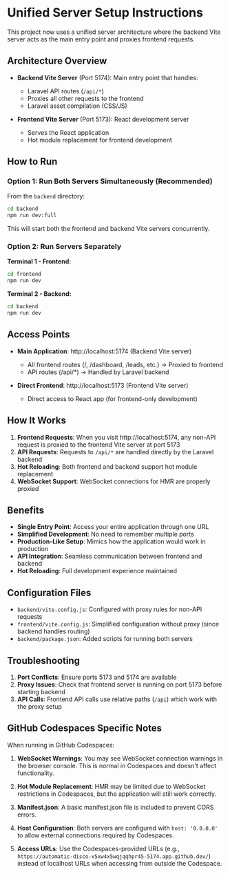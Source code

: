 # Unified Server Setup Instructions

This project now uses a unified server architecture where the backend Vite server acts as the main entry point and proxies frontend requests.

## Architecture Overview

- **Backend Vite Server** (Port 5174): Main entry point that handles:
  - Laravel API routes (`/api/*`)
  - Proxies all other requests to the frontend
  - Laravel asset compilation (CSS/JS)

- **Frontend Vite Server** (Port 5173): React development server
  - Serves the React application
  - Hot module replacement for frontend development

## How to Run

### Option 1: Run Both Servers Simultaneously (Recommended)

From the `backend` directory:
```bash
cd backend
npm run dev:full
```

This will start both the frontend and backend Vite servers concurrently.

### Option 2: Run Servers Separately

**Terminal 1 - Frontend:**
```bash
cd frontend
npm run dev
```

**Terminal 2 - Backend:**
```bash
cd backend
npm run dev
```

## Access Points

- **Main Application**: http://localhost:5174 (Backend Vite server)
  - All frontend routes (/, /dashboard, /leads, etc.) → Proxied to frontend
  - API routes (/api/*) → Handled by Laravel backend

- **Direct Frontend**: http://localhost:5173 (Frontend Vite server)
  - Direct access to React app (for frontend-only development)

## How It Works

1. **Frontend Requests**: When you visit http://localhost:5174, any non-API request is proxied to the frontend Vite server at port 5173
2. **API Requests**: Requests to `/api/*` are handled directly by the Laravel backend
3. **Hot Reloading**: Both frontend and backend support hot module replacement
4. **WebSocket Support**: WebSocket connections for HMR are properly proxied

## Benefits

- **Single Entry Point**: Access your entire application through one URL
- **Simplified Development**: No need to remember multiple ports
- **Production-Like Setup**: Mimics how the application would work in production
- **API Integration**: Seamless communication between frontend and backend
- **Hot Reloading**: Full development experience maintained

## Configuration Files

- `backend/vite.config.js`: Configured with proxy rules for non-API requests
- `frontend/vite.config.js`: Simplified configuration without proxy (since backend handles routing)
- `backend/package.json`: Added scripts for running both servers

## Troubleshooting

1. **Port Conflicts**: Ensure ports 5173 and 5174 are available
2. **Proxy Issues**: Check that frontend server is running on port 5173 before starting backend
3. **API Calls**: Frontend API calls use relative paths (`/api`) which work with the proxy setup

## GitHub Codespaces Specific Notes

When running in GitHub Codespaces:

1. **WebSocket Warnings**: You may see WebSocket connection warnings in the browser console. This is normal in Codespaces and doesn't affect functionality.

2. **Hot Module Replacement**: HMR may be limited due to WebSocket restrictions in Codespaces, but the application will still work correctly.

3. **Manifest.json**: A basic manifest.json file is included to prevent CORS errors.

4. **Host Configuration**: Both servers are configured with `host: '0.0.0.0'` to allow external connections required by Codespaces.

5. **Access URLs**: Use the Codespaces-provided URLs (e.g., `https://automatic-disco-x5xw4x5wqjqqhpr45-5174.app.github.dev/`) instead of localhost URLs when accessing from outside the Codespace.
